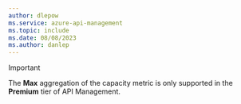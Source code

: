 ```yaml
---
author: dlepow
ms.service: azure-api-management
ms.topic: include
ms.date: 08/08/2023
ms.author: danlep
---
```



> [!IMPORTANT]
> The **Max** aggregation of the capacity metric is only supported in the **Premium** tier of API Management.
>
